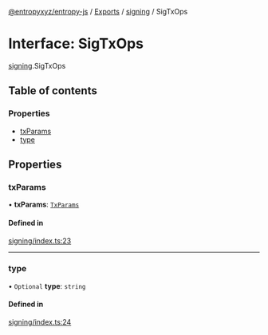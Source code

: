 [@entropyxyz/entropy-js](../README.md) / [Exports](../modules.md) / [signing](../modules/signing.md) / SigTxOps

# Interface: SigTxOps

[signing](../modules/signing.md).SigTxOps

## Table of contents

### Properties

- [txParams](signing.SigTxOps.md#txparams)
- [type](signing.SigTxOps.md#type)

## Properties

### txParams

• **txParams**: [`TxParams`](signing.TxParams.md)

#### Defined in

[signing/index.ts:23](https://github.com/entropyxyz/entropy-js/blob/b4c1b9b/src/signing/index.ts#L23)

___

### type

• `Optional` **type**: `string`

#### Defined in

[signing/index.ts:24](https://github.com/entropyxyz/entropy-js/blob/b4c1b9b/src/signing/index.ts#L24)
